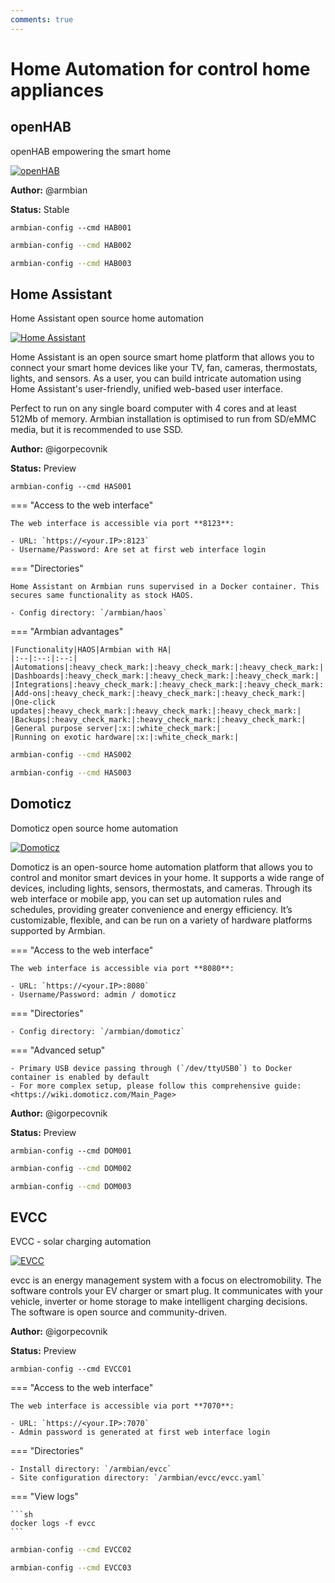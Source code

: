```yaml
---
comments: true
---
```


# Home Automation for control home appliances

## openHAB


openHAB empowering the smart home


<!--- section image START from tools/include/images/HAB001.png --->
[![openHAB](/images/HAB001.png)](#)
<!--- section image STOP from tools/include/images/HAB001.png --->

**Author:** @armbian

**Status:** Stable


~~~ custombash
armbian-config --cmd HAB001
~~~


~~~ bash title="openHAB remove:"
armbian-config --cmd HAB002
~~~


~~~ bash title="openHAB purge with data folder:"
armbian-config --cmd HAB003
~~~




## Home Assistant


Home Assistant open source home automation


<!--- section image START from tools/include/images/HAS001.png --->
[![Home Assistant](/images/HAS001.png)](#)
<!--- section image STOP from tools/include/images/HAS001.png --->


<!--- header START from tools/include/markdown/HAS001-header.md --->
Home Assistant is an open source smart home platform that allows you to connect your smart home devices like your TV, fan, cameras, thermostats, lights, and sensors. As a user, you can build intricate automation using Home Assistant's user-friendly, unified web-based user interface.

Perfect to run on any single board computer with 4 cores and at least 512Mb of memory. Armbian installation is optimised to run from SD/eMMC media, but it is recommended to use SSD.

<!--- header STOP from tools/include/markdown/HAS001-header.md --->

**Author:** @igorpecovnik

**Status:** Preview


~~~ custombash
armbian-config --cmd HAS001
~~~


<!--- footer START from tools/include/markdown/HAS001-footer.md --->
=== "Access to the web interface"

    The web interface is accessible via port **8123**:

    - URL: `https://<your.IP>:8123`
    - Username/Password: Are set at first web interface login

=== "Directories"

    Home Assistant on Armbian runs supervised in a Docker container. This secures same functionality as stock HAOS.

    - Config directory: `/armbian/haos`

=== "Armbian advantages"

    |Functionality|HAOS|Armbian with HA|
    |:--|:--:|:--:|
    |Automations|:heavy_check_mark:|:heavy_check_mark:|:heavy_check_mark:|
    |Dashboards|:heavy_check_mark:|:heavy_check_mark:|:heavy_check_mark:|
    |Integrations|:heavy_check_mark:|:heavy_check_mark:|:heavy_check_mark:|
    |Add-ons|:heavy_check_mark:|:heavy_check_mark:|:heavy_check_mark:|
    |One-click updates|:heavy_check_mark:|:heavy_check_mark:|:heavy_check_mark:|
    |Backups|:heavy_check_mark:|:heavy_check_mark:|:heavy_check_mark:|
    |General purpose server|:x:|:white_check_mark:|
    |Running on exotic hardware|:x:|:white_check_mark:|

<!--- footer STOP from tools/include/markdown/HAS001-footer.md --->


~~~ bash title="Home Assistant remove:"
armbian-config --cmd HAS002
~~~


~~~ bash title="Home Assistant purge with data folder:"
armbian-config --cmd HAS003
~~~




## Domoticz


Domoticz open source home automation


<!--- section image START from tools/include/images/DOM001.png --->
[![Domoticz](/images/DOM001.png)](#)
<!--- section image STOP from tools/include/images/DOM001.png --->


<!--- header START from tools/include/markdown/DOM001-header.md --->
Domoticz is an open-source home automation platform that allows you to control and monitor smart devices in your home. It supports a wide range of devices, including lights, sensors, thermostats, and cameras. Through its web interface or mobile app, you can set up automation rules and schedules, providing greater convenience and energy efficiency. It’s customizable, flexible, and can be run on a variety of hardware platforms supported by Armbian.

=== "Access to the web interface"

    The web interface is accessible via port **8080**:

    - URL: `https://<your.IP>:8080`
    - Username/Password: admin / domoticz

=== "Directories"

    - Config directory: `/armbian/domoticz`

=== "Advanced setup"

    - Primary USB device passing through (`/dev/ttyUSB0`) to Docker container is enabled by default
    - For more complex setup, please follow this comprehensive guide: <https://wiki.domoticz.com/Main_Page>

<!--- header STOP from tools/include/markdown/DOM001-header.md --->

**Author:** @igorpecovnik

**Status:** Preview


~~~ custombash
armbian-config --cmd DOM001
~~~


~~~ bash title="Domoticz remove:"
armbian-config --cmd DOM002
~~~


~~~ bash title="Domoticz purge with data folder:"
armbian-config --cmd DOM003
~~~




## EVCC


EVCC - solar charging automation


<!--- section image START from tools/include/images/EVCC01.png --->
[![EVCC](/images/EVCC01.png)](#)
<!--- section image STOP from tools/include/images/EVCC01.png --->


<!--- header START from tools/include/markdown/EVCC01-header.md --->
evcc is an energy management system with a focus on electromobility. The software controls your EV charger or smart plug. It communicates with your vehicle, inverter or home storage to make intelligent charging decisions. The software is open source and community-driven.

<!--- header STOP from tools/include/markdown/EVCC01-header.md --->

**Author:** @igorpecovnik

**Status:** Preview


~~~ custombash
armbian-config --cmd EVCC01
~~~


<!--- footer START from tools/include/markdown/EVCC01-footer.md --->
=== "Access to the web interface"

    The web interface is accessible via port **7070**:

    - URL: `https://<your.IP>:7070`
    - Admin password is generated at first web interface login

=== "Directories"

    - Install directory: `/armbian/evcc`
    - Site configuration directory: `/armbian/evcc/evcc.yaml`

=== "View logs"

    ```sh
    docker logs -f evcc
    ```

<!--- footer STOP from tools/include/markdown/EVCC01-footer.md --->


~~~ bash title="EVCC - solar charging automation remove:"
armbian-config --cmd EVCC02
~~~


~~~ bash title="EVCC purge with data folder:"
armbian-config --cmd EVCC03
~~~



